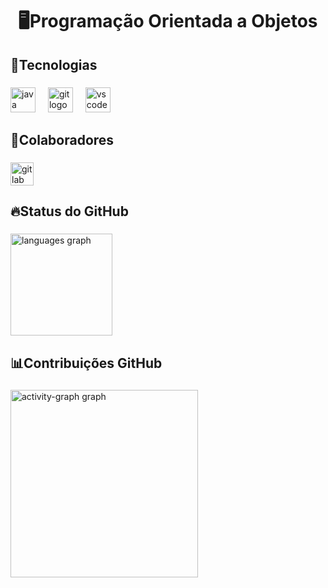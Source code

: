 <h1 align="center">🖥️Programação Orientada a Objetos</h1>

###

<h2 align="left">📡Tecnologias</h2>

###

<div align="left">
  <img src="https://cdn.jsdelivr.net/gh/devicons/devicon/icons/java/java-original.svg" height="40" alt="java logo"  />
  <img width="12" />
  <img src="https://cdn.jsdelivr.net/gh/devicons/devicon/icons/git/git-original.svg" height="40" alt="git logo"  />
  <img width="12" />
  <img src="https://cdn.jsdelivr.net/gh/devicons/devicon/icons/vscode/vscode-original.svg" height="40" alt="vscode logo"  />
</div>

###

<h2 align="left">🤝Colaboradores</h2>

###

<div align="left">
  <a href="https://github.com/ArthurNeiva017" target="_blank">
    <img src="https://img.shields.io/static/v1?message=Arthur%20NEIVA&logo=gitlab&label=&color=FF0000&logoColor=FF0000&labelColor=black&style=for-the-badge" height="37" alt="gitlab logo"  />
  </a>
</div>

###

<h2 align="left">🔥Status do GitHub</h2>

###

<div align="left">
  <img src="https://github-readme-stats.vercel.app/api/top-langs?username=ArthurNeiva017&locale=en&hide_title=false&layout=compact&card_width=320&langs_count=5&theme=gotham&hide_border=false&order=2" height="163" alt="languages graph"  />
</div>

###

<h2 align="left">📊Contribuições GitHub</h2>

###

<div align="left">
  <img src="https://github-readme-activity-graph.vercel.app/graph?username=ArthurNeiva017&radius=16&theme=gotham&area=true&order=5&hide_border=false" height="300" alt="activity-graph graph"  />
</div>

###
